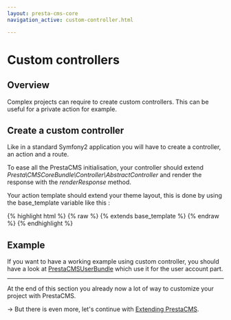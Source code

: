 ```yaml
---
layout: presta-cms-core
navigation_active: custom-controller.html

---
```


# Custom controllers

## Overview

Complex projects can require to create custom controllers.
This can be useful for a private action for example.

## Create a custom controller

Like in a standard Symfony2 application you will have to create a controller, an action and a route.

To ease all the PrestaCMS initialisation, your controller should extend *Presta\CMSCoreBundle\Controller\AbstractController*
and render the response with the *renderResponse* method.

Your action template should extend your theme layout, this is done by using the base_template variable like this :

{% highlight html %}
{% raw %}
    {% extends base_template %}
{% endraw %}
{% endhighlight %}

## Example

If you want to have a working example using custom controller, you should have a look at [PrestaCMSUserBundle][1] which
use it for the user account part.

---
At the end of this section you already now a lot of way to customize your project with PrestaCMS.

&rarr; But there is even more, let's continue with [Extending PrestaCMS][2].

[1]: https://github.com/prestaconcept/PrestaCMSUserBundle
[2]: /presta-cms-core/developer-guide/extending.html#content
